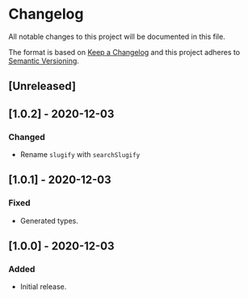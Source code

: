 # Changelog

All notable changes to this project will be documented in this file.

The format is based on [Keep a Changelog](http://keepachangelog.com/en/1.0.0/)
and this project adheres to [Semantic Versioning](http://semver.org/spec/v2.0.0.html).

## [Unreleased]

## [1.0.2] - 2020-12-03

### Changed

- Rename `slugify` with `searchSlugify`

## [1.0.1] - 2020-12-03

### Fixed

- Generated types.

## [1.0.0] - 2020-12-03

### Added

- Initial release.
